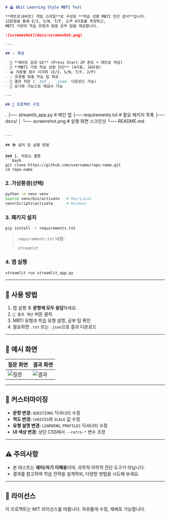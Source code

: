 ```markdown
# 🕹️ 8bit Learning Style MBTI Test

**레트로(8비트) 게임 스타일**로 구성된 **학습 성향 MBTI 진단 검사**입니다.  
12문항을 통해 E/I, S/N, T/F, J/P 4지표를 측정하고,  
MBTI 기반의 학습 유형과 맞춤 공부 팁을 제공합니다.

![screenshot](docs/screenshot.png)

---

## ✨ 특징

- 🎨 **8비트 감성 UI** (Press Start 2P 폰트 + 레트로 색감)
- 🧠 **MBTI 기반 학습 성향 진단** (4지표, 16유형)
- 📊 지표별 점수 시각화 (E/I, S/N, T/F, J/P)
- 💡 유형별 맞춤 학습 팁 제공
- 💾 결과 저장 (`.txt`, `.json` 다운로드 가능)
- 🔄 초기화 기능으로 재검사 가능

---

## 📂 프로젝트 구조

```

.
├── streamlit\_app.py   # 메인 앱
├── requirements.txt   # 필요 패키지 목록
├── docs/
│   └── screenshot.png # 실행 화면 스크린샷
└── README.md

````

---

## 🛠 설치 및 실행 방법

### 1. 저장소 클론
```bash
git clone https://github.com/username/repo-name.git
cd repo-name
````

### 2. 가상환경(선택)

```bash
python -m venv venv
source venv/bin/activate   # Mac/Linux
venv\Scripts\activate      # Windows
```

### 3. 패키지 설치

```bash
pip install -r requirements.txt
```

> `requirements.txt` 내용:
>
> ```
> streamlit
> ```

### 4. 앱 실행

```bash
streamlit run streamlit_app.py
```

---

## 📖 사용 방법

1. 앱 실행 후 **문항에 모두 응답**하세요.
2. `🧮 결과 계산` 버튼 클릭
3. MBTI 유형과 학습 유형 설명, 공부 팁 확인
4. 필요하면 `.txt` 또는 `.json`으로 결과 다운로드

---

## 🎯 예시 화면

| 질문 화면                    | 결과 화면                  |
| ------------------------ | ---------------------- |
| ![질문](docs/question.png) | ![결과](docs/result.png) |

---

## 🧩 커스터마이징

* **문항 변경:** `QUESTIONS` 딕셔너리 수정
* **척도 변경:** `CHOICES`와 `SCALE` 값 수정
* **유형 설명 변경:** `LEARNING_PROFILES` 딕셔너리 수정
* **UI 색상 변경:** 상단 CSS에서 `--retro-*` 변수 조정

---

## ⚠️ 주의사항

* 본 테스트는 **재미/자기 이해용**이며, 과학적·의학적 진단 도구가 아닙니다.
* 결과를 참고하여 학습 전략을 설계하되, 다양한 방법을 시도해 보세요.

---

## 📜 라이선스

이 프로젝트는 MIT 라이선스를 따릅니다.
자유롭게 수정, 재배포 가능합니다.

```
